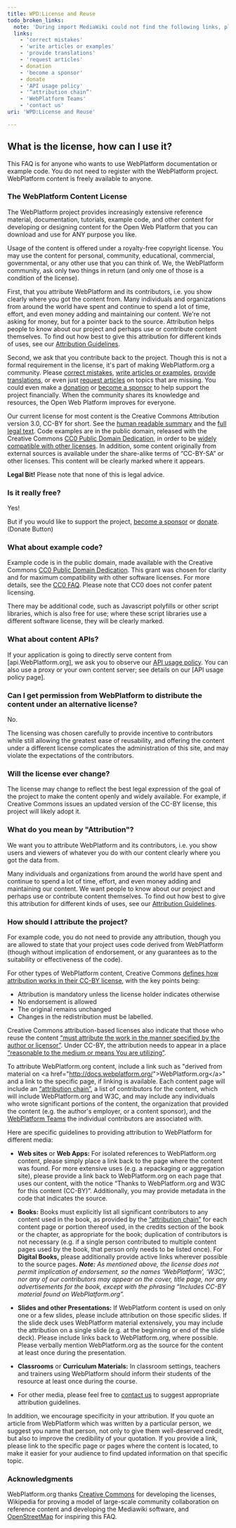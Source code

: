 ```yaml
---
title: WPD:License and Reuse
todo_broken_links:
  note: 'During import MediaWiki could not find the following links, please fix and adjust this list.'
  links:
    - 'correct mistakes'
    - 'write articles or examples'
    - 'provide translations'
    - 'request articles'
    - donation
    - 'become a sponsor'
    - donate
    - 'API usage policy'
    - '“attribution chain”'
    - 'WebPlatform Teams'
    - 'contact us'
uri: 'WPD:License and Reuse'

---
```

## <span>What is the license, how can I use it?</span>

This FAQ is for anyone who wants to use WebPlatform documentation or example code. You do not need to register with the WebPlatform project. WebPlatform content is freely available to anyone.

### <span>The WebPlatform Content License</span>

The WebPlatform project provides increasingly extensive reference material, documentation, tutorials, example code, and other content for developing or designing content for the Open Web Platform that you can download and use for ANY purpose you like.

Usage of the content is offered under a royalty-free copyright license. You may use the content for personal, community, educational, commercial, governmental, or any other use that you can think of. We, the WebPlatform community, ask only two things in return (and only one of those is a condition of the license).

First, that you attribute WebPlatform and its contributors, i.e. you show clearly where you got the content from. Many individuals and organizations from around the world have spent and continue to spend a lot of time, effort, and even money adding and maintaining our content. We're not asking for money, but for a pointer back to the source. Attribution helps people to know about our project and perhaps use or contribute content themselves. To find out how best to give this attribution for different kinds of uses, see our [Attribution Guidelines](#How_should_I_attribute_the_project.3F).

Second, we ask that you contribute back to the project. Though this is not a formal requirement in the license, it's part of making WebPlatform.org a community. Please [correct mistakes](/w/index.php?title=correct_mistakes&action=edit&redlink=1), [write articles or examples](/w/index.php?title=write_articles_or_examples&action=edit&redlink=1), [provide translations](/w/index.php?title=provide_translations&action=edit&redlink=1), or even just [request articles](/w/index.php?title=request_articles&action=edit&redlink=1) on topics that are missing. You could even make a [donation](/w/index.php?title=donation&action=edit&redlink=1) or [become a sponsor](/w/index.php?title=become_a_sponsor&action=edit&redlink=1) to help support the project financially. When the community shares its knowledge and resources, the Open Web Platform improves for everyone.

Our current license for most content is the Creative Commons Attribution version 3.0, CC-BY for short. See the [human readable summary](https://creativecommons.org/licenses/by/3.0/) and the [full legal text](https://creativecommons.org/licenses/by/3.0/legalcode). Code examples are in the public domain, released with the Creative Commons [CC0 Public Domain Dedication](http://creativecommons.org/publicdomain/zero/1.0/), in order to be [widely compatible with other licenses](http://wiki.creativecommons.org/CC0_FAQ#May_I_apply_CC0_to_computer_software.3F_If_so.2C_is_there_a_recommended_implementation.3F). In addition, some content originally from external sources is available under the share-alike terms of “CC-BY-SA” or other licenses. This content will be clearly marked where it appears.

**Legal Bit!** Please note that none of this is legal advice.

### <span>Is it really free?</span>

Yes!

But if you would like to support the project, [become a sponsor](/w/index.php?title=become_a_sponsor&action=edit&redlink=1) or [donate](/w/index.php?title=donate&action=edit&redlink=1). (Donate Button)

### <span>What about example code?</span>

Example code is in the public domain, made available with the Creative Commons [CC0 Public Domain Dedication](http://creativecommons.org/publicdomain/zero/1.0/). This grant was chosen for clarity and for maximum compatibility with other software licenses. For more details, see the [CC0 FAQ](http://wiki.creativecommons.org/CC0_FAQ#May_I_apply_CC0_to_computer_software.3F_If_so.2C_is_there_a_recommended_implementation.3F). Please note that CC0 does not confer patent licensing.

There may be additional code, such as Javascript polyfills or other script libraries, which is also free for use; where these script libraries use a different software license, they will be clearly marked.

### <span>What about content APIs?</span>

If your application is going to directly serve content from [api.WebPlatform.org], we ask you to observe our [API usage policy](/w/index.php?title=API_usage_policy&action=edit&redlink=1). You can also use a proxy or your own content server; see details on our [API usage policy page].

### <span>Can I get permission from WebPlatform to distribute the content under an alternative license?</span>

No.

The licensing was chosen carefully to provide incentive to contributors while still allowing the greatest ease of reusability, and offering the content under a different license complicates the administration of this site, and may violate the expectations of the contributors.

### <span>Will the license ever change?</span>

The license may change to reflect the best legal expression of the goal of the project to make the content openly and widely available. For example, if Creative Commons issues an updated version of the CC-BY license, this project will likely adopt it.

### <span>What do you mean by "Attribution"?</span>

We want you to attribute WebPlatform and its contributors, i.e. you show users and viewers of whatever you do with our content clearly where you got the data from.

Many individuals and organizations from around the world have spent and continue to spend a lot of time, effort, and even money adding and maintaining our content. We want people to know about our project and perhaps use or contribute content themselves. To find out how best to give this attribution for different kinds of uses, see our [Attribution Guidelines](#How_should_I_attribute_the_project.3F).

### <span>How should I attribute the project?</span>

For example code, you do not need to provide any attribution, though you are allowed to state that your project uses code derived from WebPlatform (though without implication of endorsement, or any guarantees as to the suitability or effectiveness of the code).

For other types of WebPlatform content, Creative Commons [defines how attribution works in their CC-BY license](http://wiki.creativecommons.org/Creative_Commons_Attribution), with the key points being:

-   Attribution is mandatory unless the license holder indicates otherwise
-   No endorsement is allowed
-   The original remains unchanged
-   Changes in the redistribution must be labelled.

Creative Commons attribution-based licenses also indicate that those who reuse the content [“must attribute the work in the manner specified by the author or licensor”](http://wiki.creativecommons.org/Attribution). Under CC-BY, the attribution needs to appear in a place [“reasonable to the medium or means You are utilizing”](http://creativecommons.org/licenses/by/3.0/legalcode).

To attribute WebPlatform.org content, include a link such as "derived from material on \<a href="<http://docs.webplatform.org/>"\>WebPlatform.org\</a\>" and a link to the specific page, if linking is available. Each content page will include an [“attribution chain”](/w/index.php?title=%E2%80%9Cattribution_chain%E2%80%9D&action=edit&redlink=1), a list of contributors for the content, which will include WebPlatform.org and W3C, and may include any individuals who wrote significant portions of the content, the organization that provided the content (e.g. the author's employer, or a content sponsor), and the [WebPlatform Teams](/w/index.php?title=WebPlatform_Teams&action=edit&redlink=1) the individual contributors are associated with.

Here are specific guidelines to providing attribution to WebPlatform for different media:

-   **Web sites** or **Web Apps:** For isolated references to WebPlatform.org content, please simply place a link back to the page where the content was found. For more extensive uses (e.g. a repackaging or aggregation site), please provide a link back to WebPlatform.org on each page that uses our content, with the notice “Thanks to WebPlatform.org and W3C for this content (CC-BY)”. Additionally, you may provide metadata in the code that indicates the source.

-   **Books:** Books must explicitly list all significant contributors to any content used in the book, as provided by the [“attribution chain”](/w/index.php?title=%E2%80%9Cattribution_chain%E2%80%9D&action=edit&redlink=1) for each content page or portion thereof used, in the credits section of the book or the chapter, as appropriate for the book; duplication of contributors is not necessary (e.g. if a single person contributed to multiple content pages used by the book, that person only needs to be listed once). For **Digital Books,** please additionally provide active links wherever possible to the source pages. ***Note:** As mentioned above, the license does not permit implication of endorsement, so the names ‘WebPlatform’, ‘W3C’, nor any of our contributors may appear on the cover, title page, nor any advertisements for the book, except with the phrasing “Includes CC-BY material found on WebPlatform.org”.*

-   **Slides and other Presentations:** If WebPlatform content is used on only one or a few slides, please include attribution on those specific slides. If the slide deck uses WebPlatform material extensively, you may include the attribution on a single slide (e.g. at the beginning or end of the slide deck). Please include links back to WebPlatform.org, where possible. Please verbally mention WebPlatform.org as the source for the content at least once during the presentation.

-   **Classrooms** or **Curriculum Materials:** In classroom settings, teachers and trainers using WebPlatform should inform their students of the resource at least once during the course.

-   For other media, please feel free to [contact us](/w/index.php?title=contact_us&action=edit&redlink=1) to suggest appropriate attribution guidelines.

In addition, we encourage specificity in your attribution. If you quote an article from WebPlatform which was written by a particular person, we suggest you name that person, not only to give them well-deserved credit, but also to improve the credibility of your quotation. If you provide a link, please link to the specific page or pages where the content is located, to make it easier for your audience to find updated information on that specific topic.

### <span>Acknowledgments</span>

WebPlatform.org thanks [Creative Commons](http://creativecommons.org/) for developing the licenses, Wikipedia for proving a model of large-scale community collaboration on reference content and developing the Mediawiki software, and [OpenStreetMap](http://www.osmfoundation.org/wiki/License) for inspiring this FAQ.
